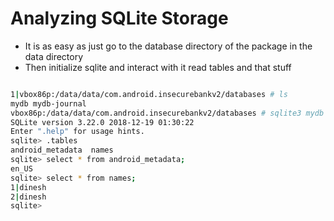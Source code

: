 # Analyzing SQLite Storage

* It is as easy as just go to the database directory of the package in the data directory&#x20;
* Then initialize sqlite and interact with it read tables and that stuff

<figure><img src="../../.gitbook/assets/image (12) (1).png" alt=""><figcaption></figcaption></figure>

```bash
1|vbox86p:/data/data/com.android.insecurebankv2/databases # ls
mydb mydb-journal 
vbox86p:/data/data/com.android.insecurebankv2/databases # sqlite3 mydb                                                                                
SQLite version 3.22.0 2018-12-19 01:30:22
Enter ".help" for usage hints.
sqlite> .tables 
android_metadata  names           
sqlite> select * from android_metadata;
en_US
sqlite> select * from names;
1|dinesh
2|dinesh
sqlite> 

```

